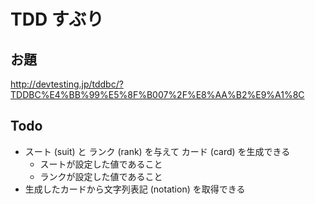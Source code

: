 # TDD すぶり

## お題
http://devtesting.jp/tddbc/?TDDBC%E4%BB%99%E5%8F%B007%2F%E8%AA%B2%E9%A1%8C

## Todo

* スート (suit) と ランク (rank) を与えて カード (card) を生成できる
  * スートが設定した値であること
  * ランクが設定した値であること
* 生成したカードから文字列表記 (notation) を取得できる